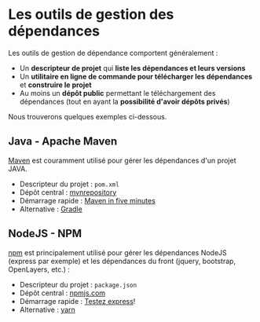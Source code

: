# Les outils de gestion des dépendances

Les outils de gestion de dépendance comportent généralement :

* Un **descripteur de projet** qui **liste les dépendances et leurs versions**
* Un **utilitaire en ligne de commande pour télécharger les dépendances** et **construire le projet**
* Au moins un **dépôt public** permettant le téléchargement des dépendances (tout en ayant la **possibilité d'avoir dépôts privés**)

Nous trouverons quelques exemples ci-dessous.

## Java - Apache Maven

[Maven](https://maven.apache.org/) est couramment utilisé pour gérer les dépendances d'un projet JAVA.

* Descripteur du projet : `pom.xml`
* Dépôt central : [mvnrepository](http://mvnrepository.com/)
* Démarrage rapide : [Maven in five minutes](https://maven.apache.org/guides/getting-started/maven-in-five-minutes.html)
* Alternative : [Gradle](https://gradle.org/)

## NodeJS - NPM

[npm](https://www.npmjs.com/) est principalement utilisé pour gérer les dépendances NodeJS (express par exemple) et les dépendances du front (jquery, bootstrap, OpenLayers, etc.) :

* Descripteur du projet : `package.json`
* Dépôt central : [npmjs.com](https://www.npmjs.com/)
* Démarrage rapide : [Testez express](https://www.npmjs.com/package/express)!
* Alternative : [yarn](https://yarnpkg.com/)
